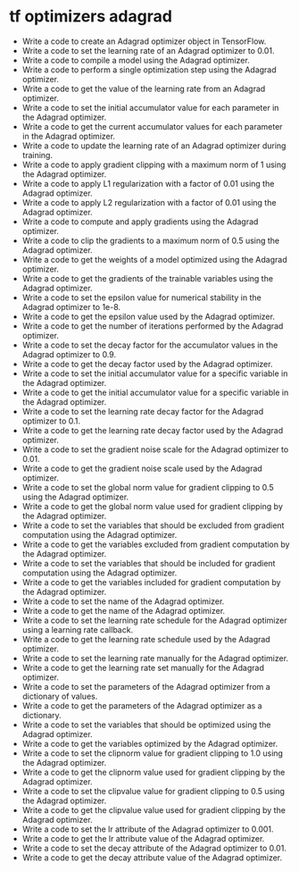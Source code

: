 # tf optimizers adagrad

- Write a code to create an Adagrad optimizer object in TensorFlow.
- Write a code to set the learning rate of an Adagrad optimizer to 0.01.
- Write a code to compile a model using the Adagrad optimizer.
- Write a code to perform a single optimization step using the Adagrad optimizer.
- Write a code to get the value of the learning rate from an Adagrad optimizer.
- Write a code to set the initial accumulator value for each parameter in the Adagrad optimizer.
- Write a code to get the current accumulator values for each parameter in the Adagrad optimizer.
- Write a code to update the learning rate of an Adagrad optimizer during training.
- Write a code to apply gradient clipping with a maximum norm of 1 using the Adagrad optimizer.
- Write a code to apply L1 regularization with a factor of 0.01 using the Adagrad optimizer.
- Write a code to apply L2 regularization with a factor of 0.01 using the Adagrad optimizer.
- Write a code to compute and apply gradients using the Adagrad optimizer.
- Write a code to clip the gradients to a maximum norm of 0.5 using the Adagrad optimizer.
- Write a code to get the weights of a model optimized using the Adagrad optimizer.
- Write a code to get the gradients of the trainable variables using the Adagrad optimizer.
- Write a code to set the epsilon value for numerical stability in the Adagrad optimizer to 1e-8.
- Write a code to get the epsilon value used by the Adagrad optimizer.
- Write a code to get the number of iterations performed by the Adagrad optimizer.
- Write a code to set the decay factor for the accumulator values in the Adagrad optimizer to 0.9.
- Write a code to get the decay factor used by the Adagrad optimizer.
- Write a code to set the initial accumulator value for a specific variable in the Adagrad optimizer.
- Write a code to get the initial accumulator value for a specific variable in the Adagrad optimizer.
- Write a code to set the learning rate decay factor for the Adagrad optimizer to 0.1.
- Write a code to get the learning rate decay factor used by the Adagrad optimizer.
- Write a code to set the gradient noise scale for the Adagrad optimizer to 0.01.
- Write a code to get the gradient noise scale used by the Adagrad optimizer.
- Write a code to set the global norm value for gradient clipping to 0.5 using the Adagrad optimizer.
- Write a code to get the global norm value used for gradient clipping by the Adagrad optimizer.
- Write a code to set the variables that should be excluded from gradient computation using the Adagrad optimizer.
- Write a code to get the variables excluded from gradient computation by the Adagrad optimizer.
- Write a code to set the variables that should be included for gradient computation using the Adagrad optimizer.
- Write a code to get the variables included for gradient computation by the Adagrad optimizer.
- Write a code to set the name of the Adagrad optimizer.
- Write a code to get the name of the Adagrad optimizer.
- Write a code to set the learning rate schedule for the Adagrad optimizer using a learning rate callback.
- Write a code to get the learning rate schedule used by the Adagrad optimizer.
- Write a code to set the learning rate manually for the Adagrad optimizer.
- Write a code to get the learning rate set manually for the Adagrad optimizer.
- Write a code to set the parameters of the Adagrad optimizer from a dictionary of values.
- Write a code to get the parameters of the Adagrad optimizer as a dictionary.
- Write a code to set the variables that should be optimized using the Adagrad optimizer.
- Write a code to get the variables optimized by the Adagrad optimizer.
- Write a code to set the clipnorm value for gradient clipping to 1.0 using the Adagrad optimizer.
- Write a code to get the clipnorm value used for gradient clipping by the Adagrad optimizer.
- Write a code to set the clipvalue value for gradient clipping to 0.5 using the Adagrad optimizer.
- Write a code to get the clipvalue value used for gradient clipping by the Adagrad optimizer.
- Write a code to set the lr attribute of the Adagrad optimizer to 0.001.
- Write a code to get the lr attribute value of the Adagrad optimizer.
- Write a code to set the decay attribute of the Adagrad optimizer to 0.01.
- Write a code to get the decay attribute value of the Adagrad optimizer.